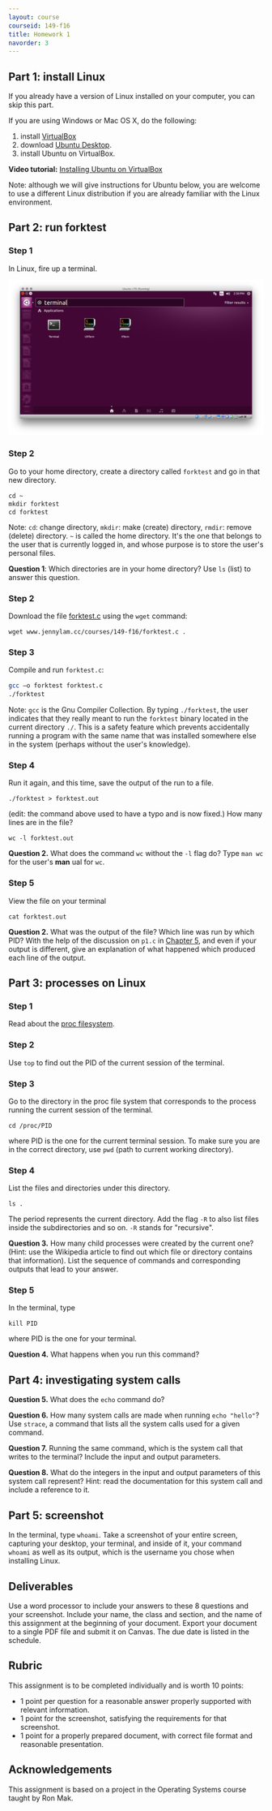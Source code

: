 ```yaml
---
layout: course
courseid: 149-f16
title: Homework 1
navorder: 3
---
```


## Part 1: install Linux

If you already have a version of Linux installed on your computer, you can skip this part.

If you are using Windows or Mac OS X, do the following:

1. install [VirtualBox](https://www.virtualbox.org/wiki/Downloads)
2. download [Ubuntu Desktop](http://www.ubuntu.com/download/desktop).
3. install Ubuntu on VirtualBox.

__Video tutorial:__ [Installing Ubuntu on VirtualBox](https://www.youtube.com/watch?v=LIuRUvr03as&list=PLMhjbbkN7ahyejodIucz5h-mBruTctFS3&index=2)

Note: although we will give instructions for Ubuntu below, you are welcome to use a different Linux distribution if you are already familiar with the Linux environment.

## Part 2: run forktest

### Step 1
In Linux, fire up a terminal.

![Starting the terminal in Ubuntu](start_terminal.png)

### Step 2
Go to your home directory, create a directory called `forktest` and go in that new directory.

```
cd ~
mkdir forktest
cd forktest
```

Note: `cd`: change directory, `mkdir`: make (create) directory, `rmdir`: remove (delete) directory. `~` is called the home directory. It's the one that belongs to the user that is currently logged in, and whose purpose is to store the user's personal files.

__Question 1__: Which directories are in your home directory? Use `ls` (list) to answer this question.

### Step 2

Download the file [forktest.c](forktest.c) using the `wget` command:

```
wget www.jennylam.cc/courses/149-f16/forktest.c .
```

### Step 3

Compile and run `forktest.c`:

```bash
gcc –o forktest forktest.c
./forktest
```

Note: `gcc` is the Gnu Compiler Collection. By typing `./forktest`, the user indicates that they really meant to run the `forktest` binary located in the current directory `./`. This is a safety feature which prevents accidentally running a program with the same name that was installed somewhere else in the system (perhaps without the user's knowledge).

### Step 4

Run it again, and this time, save the output of the run to a file.

```
./forktest > forktest.out
```

(edit: the command above used to have a typo and is now fixed.)
How many lines are in the file?

```
wc -l forktest.out
```

__Question 2.__ What does the command `wc` without the `-l` flag do? Type `man wc` for the user's __man__ ual for `wc`.

### Step 5

View the file on your terminal

```
cat forktest.out
```

__Question 2.__ What was the output of the file? Which line was run by which PID? With the help of the discussion on `p1.c` in [Chapter 5](http://pages.cs.wisc.edu/~remzi/OSTEP/cpu-api.pdf), and even if your output is different, give an explanation of what happened which produced each line of the output.

## Part 3: processes on Linux

### Step 1

Read about the [proc filesystem](https://en.wikipedia.org/wiki/Procfs#Linux).

### Step 2

Use `top` to find out the PID of the current session of the terminal.

### Step 3

Go to the directory in the proc file system that corresponds to the process running the current session of the terminal.

```
cd /proc/PID
```

where PID is the one for the current terminal session. To make sure you are in the correct directory, use `pwd` (path to current working directory).


### Step 4

List the files and directories under this directory.

```
ls .
```

The period represents the current directory. Add the flag `-R` to also list files inside the subdirectories and so on. `-R` stands for "recursive".

__Question 3.__ How many child processes were created by the current one? (Hint: use the Wikipedia article to find out which file or directory contains that information). List the sequence of commands and corresponding outputs that lead to your answer.

### Step 5

In the terminal, type

```
kill PID
```

where PID is the one for your terminal.

__Question 4.__ What happens when you run this command?

## Part 4: investigating system calls

__Question 5.__ What does the `echo` command do?

__Question 6.__ How many system calls are made when running `echo "hello"`? Use `strace`, a command that lists all the system calls used for a given command.

__Question 7.__ Running the same command, which is the system call that writes to the terminal? Include the input and output parameters.

__Question 8.__ What do the integers in the input and output parameters of this system call represent? Hint: read the documentation for this system call and include a reference to it.


## Part 5: screenshot

In the terminal, type `whoami`. Take a screenshot of your entire screen, capturing your desktop, your terminal, and inside of it, your command `whoami` as well as its output, which is the username you chose when installing Linux.

## Deliverables

Use a word processor to include your answers to these 8 questions and your screenshot. Include your name, the class and section, and the name of this assignment at the beginning of your document. Export your document to a single PDF file and submit it on Canvas. The due date is listed in the schedule.

## Rubric

This assignment is to be completed individually and is worth 10 points:

* 1 point per question for a reasonable answer properly supported with relevant information.
* 1 point for the screenshot, satisfying the requirements for that screenshot.
* 1 point for a properly prepared document, with correct file format and reasonable presentation.

## Acknowledgements

This assignment is based on a project in the Operating Systems course taught by Ron Mak.
